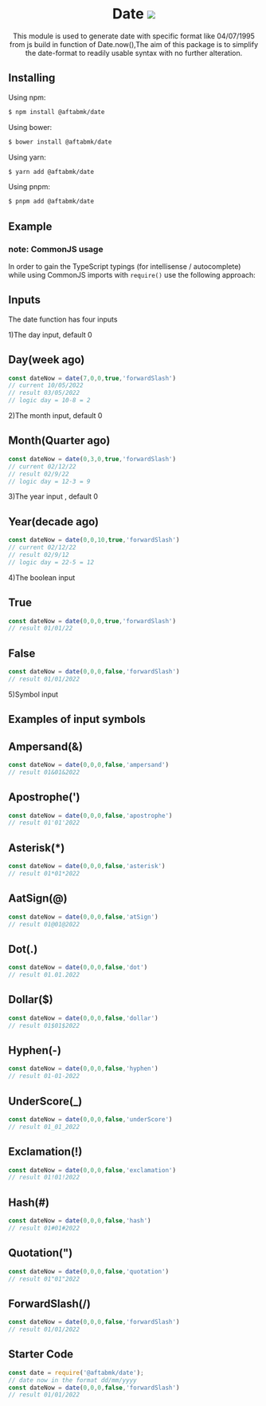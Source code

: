 <h1 align="center">
    Date
   <b>
        <a href="https://aftab.netlify.app"><img src="https://pluspng.com/img-png/clock-hd-png-clock-png-image-1399.png" /></a><br>
    </b>
</h1>
<p align="center">This module is used to generate date with specific format like 04/07/1995 from js build in function of Date.now(),The aim of this package is to simplify the date-format to readily usable syntax with no further alteration.</p>

## Installing

Using npm:

```bash
$ npm install @aftabmk/date
```

Using bower:

```bash
$ bower install @aftabmk/date
```

Using yarn:

```bash
$ yarn add @aftabmk/date
```

Using pnpm:

```bash
$ pnpm add @aftabmk/date
```

## Example

### note: CommonJS usage
In order to gain the TypeScript typings (for intellisense / autocomplete) while using CommonJS imports with `require()` use the following approach:

## Inputs
The date function has four inputs

1)The day input, default 0
## Day(week ago)
```js
const dateNow = date(7,0,0,true,'forwardSlash')
// current 10/05/2022
// result 03/05/2022
// logic day = 10-8 = 2
```
2)The month input, default 0
## Month(Quarter ago)
```js
const dateNow = date(0,3,0,true,'forwardSlash')
// current 02/12/22
// result 02/9/22
// logic day = 12-3 = 9
```
3)The year input , default 0
## Year(decade ago)
```js
const dateNow = date(0,0,10,true,'forwardSlash')
// current 02/12/22
// result 02/9/12
// logic day = 22-5 = 12
```
4)The boolean input
## True
```js
const dateNow = date(0,0,0,true,'forwardSlash')
// result 01/01/22
```
## False
```js
const dateNow = date(0,0,0,false,'forwardSlash')
// result 01/01/2022
```
5)Symbol input
## Examples of input symbols
## Ampersand(&)
```js
const dateNow = date(0,0,0,false,'ampersand')
// result 01&01&2022
```
## Apostrophe(')
```js
const dateNow = date(0,0,0,false,'apostrophe')
// result 01'01'2022
```
## Asterisk(*)
```js
const dateNow = date(0,0,0,false,'asterisk')
// result 01*01*2022
```
## AatSign(@)
```js
const dateNow = date(0,0,0,false,'atSign')
// result 01@01@2022
```
## Dot(.)
```js
const dateNow = date(0,0,0,false,'dot')
// result 01.01.2022
```
## Dollar($)
```js
const dateNow = date(0,0,0,false,'dollar')
// result 01$01$2022
``` 
## Hyphen(-)
```js
const dateNow = date(0,0,0,false,'hyphen')
// result 01-01-2022
``` 
## UnderScore(_)
```js
const dateNow = date(0,0,0,false,'underScore')
// result 01_01_2022
``` 
## Exclamation(!)
```js
const dateNow = date(0,0,0,false,'exclamation')
// result 01!01!2022
```
## Hash(#)
```js
const dateNow = date(0,0,0,false,'hash')
// result 01#01#2022
```
## Quotation(")
```js
const dateNow = date(0,0,0,false,'quotation')
// result 01"01"2022
```
## ForwardSlash(/)
```js
const dateNow = date(0,0,0,false,'forwardSlash')
// result 01/01/2022
```

## Starter Code

```js
const date = require('@aftabmk/date');
// date now in the format dd/mm/yyyy
const dateNow = date(0,0,0,false,'forwardSlash')
// result 01/01/2022
```